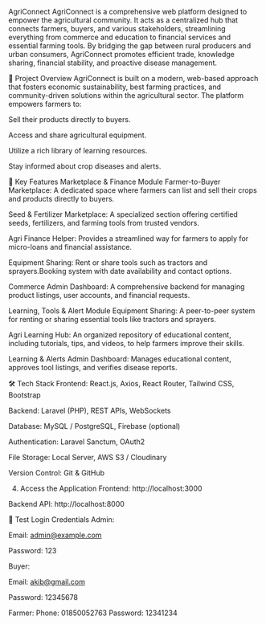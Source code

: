 AgriConnect
AgriConnect is a comprehensive web platform designed to empower the agricultural community. It acts as a centralized hub that connects farmers, buyers, and various stakeholders, streamlining everything from commerce and education to financial services and essential farming tools. By bridging the gap between rural producers and urban consumers, AgriConnect promotes efficient trade, knowledge sharing, financial stability, and proactive disease management.

🚀 Project Overview
AgriConnect is built on a modern, web-based approach that fosters economic sustainability, best farming practices, and community-driven solutions within the agricultural sector. The platform empowers farmers to:

Sell their products directly to buyers.

Access and share agricultural equipment.

Utilize a rich library of learning resources.

Stay informed about crop diseases and alerts.

📌 Key Features
Marketplace & Finance Module
Farmer-to-Buyer Marketplace: A dedicated space where farmers can list and sell their crops and products directly to buyers.

Seed & Fertilizer Marketplace: A specialized section offering certified seeds, fertilizers, and farming tools from trusted vendors.

Agri Finance Helper: Provides a streamlined way for farmers to apply for micro-loans and financial assistance.

Equipment Sharing: Rent or share tools such as tractors and sprayers.Booking system with date availability and contact options.

Commerce Admin Dashboard: A comprehensive backend for managing product listings, user accounts, and financial requests.

Learning, Tools & Alert Module
Equipment Sharing: A peer-to-peer system for renting or sharing essential tools like tractors and sprayers.

Agri Learning Hub: An organized repository of educational content, including tutorials, tips, and videos, to help farmers improve their skills.

Learning & Alerts Admin Dashboard: Manages educational content, approves tool listings, and verifies disease reports.

🛠 Tech Stack
Frontend: React.js, Axios, React Router, Tailwind CSS, Bootstrap

Backend: Laravel (PHP), REST APIs, WebSockets

Database: MySQL / PostgreSQL, Firebase (optional)

Authentication: Laravel Sanctum, OAuth2

File Storage: Local Server, AWS S3 / Cloudinary

Version Control: Git & GitHub

4. Access the Application
Frontend: http://localhost:3000

Backend API: http://localhost:8000

🔑 Test Login Credentials
Admin:

Email: admin@example.com

Password: 123

Buyer:

Email: akib@gmail.com

Password: 12345678

Farmer:
Phone: 01850052763
Password: 12341234
